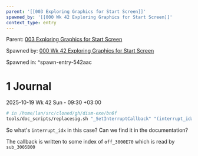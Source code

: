 ```yaml
---
parent: '[[003 Exploring Graphics for Start Screen]]'
spawned_by: '[[000 Wk 42 Exploring Graphics for Start Screen]]'
context_type: entry
---
```


Parent: [003 Exploring Graphics for Start Screen](../003%20Exploring%20Graphics%20for%20Start%20Screen.md)

Spawned by: [000 Wk 42 Exploring Graphics for Start Screen](000%20Wk%2042%20Exploring%20Graphics%20for%20Start%20Screen.md)

Spawned in: [<a name="spawn-entry-542aac" />^spawn-entry-542aac](000%20Wk%2042%20Exploring%20Graphics%20for%20Start%20Screen.md#spawn-entry-542aac)

# 1 Journal

2025-10-19 Wk 42 Sun - 09:30 +03:00

````sh
# in /home/lan/src/cloned/gh/dism-exe/bn6f
tools/doc_scripts/replacesig.sh "_SetInterruptCallback" "(interrupt_idx: u8, callback: *const ()) -> ()"
````

So what's `interrupt_idx` in this case? Can we find it in the documentation?

The callback is written to some index of `off_3000E70` which is read by `sub_3005B00`

